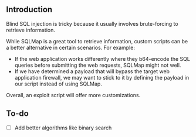## Introduction

Blind SQL injection is tricky because it usually involves brute-forcing to retrieve information. 

While SQLMap is a great tool to retrieve information, custom scripts can be a better alternative in certain scenarios. 
For example:

- If the web application works differently where they b64-encode the SQL queries before submitting the web requests, SQLMap might not well.
- If we have determined a payload that will bypass the target web application firewall, we may want to stick to it by defining the payload in our script instead of using SQLMap.

Overall, an exploit script will offer more customizations.

## To-do

- [ ] Add better algorithms like binary search 
